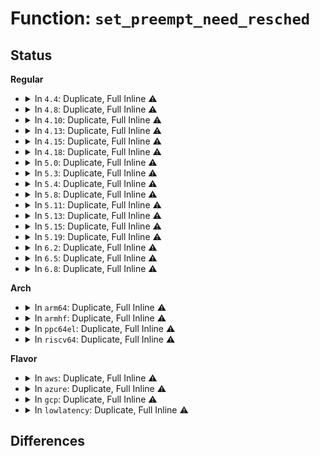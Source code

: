 # Function: <code>set_preempt_need_resched</code>

## Status
<b>Regular</b>
<ul>
<li>
<details>
<summary>In <code>4.4</code>: Duplicate, Full Inline ⚠️</summary>

**Collision:** Static Duplication

**Inline:** Full

**Transformation:** False

**Instances:**

```
In arch/x86/kernel/acpi/cstate.c (ffffffff8105014e)
Location: arch/x86/include/asm/preempt.h:48
Inline: True
Inline callers:
  - arch/x86/kernel/acpi/cstate.c:acpi_processor_ffh_cstate_enter
```
```
In kernel/sched/core.c (ffffffff810aa37e)
Location: arch/x86/include/asm/preempt.h:48
Inline: True
Inline callers:
  - kernel/sched/core.c:resched_curr
  - kernel/sched/core.c:scheduler_ipi
```
```
In kernel/sched/idle.c (ffffffff810c3ee6)
Location: arch/x86/include/asm/preempt.h:48
Inline: True
Inline callers:
  - kernel/sched/idle.c:cpu_startup_entry
```
```
In drivers/idle/intel_idle.c (ffffffff814794ad)
Location: arch/x86/include/asm/preempt.h:48
Inline: True
Inline callers:
  - drivers/idle/intel_idle.c:intel_idle
  - drivers/idle/intel_idle.c:intel_idle_freeze
```
```
In drivers/cpuidle/driver.c (ffffffff816bc0c3)
Location: arch/x86/include/asm/preempt.h:48
Inline: True
Inline callers:
  - drivers/cpuidle/driver.c:poll_idle
```
</details>
</li>
<li>
<details>
<summary>In <code>4.8</code>: Duplicate, Full Inline ⚠️</summary>

**Collision:** Static Duplication

**Inline:** Full

**Transformation:** False

**Instances:**

```
In arch/x86/kernel/acpi/cstate.c (ffffffff810502aa)
Location: arch/x86/include/asm/preempt.h:48
Inline: True
Inline callers:
  - arch/x86/kernel/acpi/cstate.c:acpi_processor_ffh_cstate_enter
```
```
In kernel/sched/core.c (ffffffff810aeeae)
Location: arch/x86/include/asm/preempt.h:48
Inline: True
Inline callers:
  - kernel/sched/core.c:scheduler_ipi
  - kernel/sched/core.c:resched_curr
```
```
In kernel/sched/idle.c (ffffffff810c7bdb)
Location: arch/x86/include/asm/preempt.h:48
Inline: True
Inline callers:
  - kernel/sched/idle.c:cpu_startup_entry
```
```
In drivers/idle/intel_idle.c (ffffffff814c7956)
Location: arch/x86/include/asm/preempt.h:48
Inline: True
Inline callers:
  - drivers/idle/intel_idle.c:intel_idle_freeze
  - drivers/idle/intel_idle.c:intel_idle
```
```
In drivers/cpuidle/driver.c (ffffffff8171d9d3)
Location: arch/x86/include/asm/preempt.h:48
Inline: True
Inline callers:
  - drivers/cpuidle/driver.c:poll_idle
```
</details>
</li>
<li>
<details>
<summary>In <code>4.10</code>: Duplicate, Full Inline ⚠️</summary>

**Collision:** Static Duplication

**Inline:** Full

**Transformation:** False

**Instances:**

```
In arch/x86/kernel/acpi/cstate.c (ffffffff818d3d33)
Location: arch/x86/include/asm/preempt.h:54
Inline: True
Inline callers:
  - arch/x86/kernel/acpi/cstate.c:acpi_processor_ffh_cstate_enter
```
```
In kernel/sched/core.c (ffffffff810b4fda)
Location: arch/x86/include/asm/preempt.h:54
Inline: True
Inline callers:
  - kernel/sched/core.c:scheduler_ipi
  - kernel/sched/core.c:resched_curr
```
```
In kernel/sched/idle.c (ffffffff810cdbf9)
Location: arch/x86/include/asm/preempt.h:54
Inline: True
Inline callers:
  - kernel/sched/idle.c:play_idle
  - kernel/sched/idle.c:do_idle
```
```
In drivers/idle/intel_idle.c (ffffffff814e9870)
Location: arch/x86/include/asm/preempt.h:54
Inline: True
Inline callers:
  - drivers/idle/intel_idle.c:intel_idle_freeze
  - drivers/idle/intel_idle.c:intel_idle
```
```
In drivers/cpuidle/driver.c (ffffffff818d407d)
Location: arch/x86/include/asm/preempt.h:54
Inline: True
Inline callers:
  - drivers/cpuidle/driver.c:poll_idle
```
</details>
</li>
<li>
<details>
<summary>In <code>4.13</code>: Duplicate, Full Inline ⚠️</summary>

**Collision:** Static Duplication

**Inline:** Full

**Transformation:** False

**Instances:**

```
In arch/x86/kernel/acpi/cstate.c (ffffffff8190ae93)
Location: arch/x86/include/asm/preempt.h:54
Inline: True
Inline callers:
  - arch/x86/kernel/acpi/cstate.c:acpi_processor_ffh_cstate_enter
```
```
In kernel/sched/core.c (ffffffff810b125a)
Location: arch/x86/include/asm/preempt.h:54
Inline: True
Inline callers:
  - kernel/sched/core.c:scheduler_ipi
  - kernel/sched/core.c:resched_curr
```
```
In kernel/sched/idle.c (ffffffff810ca609)
Location: arch/x86/include/asm/preempt.h:54
Inline: True
Inline callers:
  - kernel/sched/idle.c:play_idle
  - kernel/sched/idle.c:do_idle
```
```
In drivers/idle/intel_idle.c (ffffffff814f5490)
Location: arch/x86/include/asm/preempt.h:54
Inline: True
Inline callers:
  - drivers/idle/intel_idle.c:intel_idle_freeze
  - drivers/idle/intel_idle.c:intel_idle
```
```
In drivers/cpuidle/driver.c (ffffffff8190b208)
Location: arch/x86/include/asm/preempt.h:54
Inline: True
Inline callers:
  - drivers/cpuidle/driver.c:poll_idle
```
</details>
</li>
<li>
<details>
<summary>In <code>4.15</code>: Duplicate, Full Inline ⚠️</summary>

**Collision:** Static Duplication

**Inline:** Full

**Transformation:** False

**Instances:**

```
In arch/x86/kernel/acpi/cstate.c (ffffffff81995206)
Location: arch/x86/include/asm/preempt.h:55
Inline: True
Inline callers:
  - arch/x86/kernel/acpi/cstate.c:acpi_processor_ffh_cstate_enter
```
```
In kernel/sched/core.c (ffffffff810b869a)
Location: arch/x86/include/asm/preempt.h:55
Inline: True
Inline callers:
  - kernel/sched/core.c:scheduler_ipi
  - kernel/sched/core.c:resched_curr
```
```
In kernel/sched/idle.c (ffffffff810d1e19)
Location: arch/x86/include/asm/preempt.h:55
Inline: True
Inline callers:
  - kernel/sched/idle.c:play_idle
  - kernel/sched/idle.c:do_idle
```
```
In drivers/idle/intel_idle.c (ffffffff81535d13)
Location: arch/x86/include/asm/preempt.h:55
Inline: True
Inline callers:
  - drivers/idle/intel_idle.c:intel_idle_s2idle
  - drivers/idle/intel_idle.c:intel_idle
```
```
In drivers/cpuidle/poll_state.c (ffffffff819955a5)
Location: arch/x86/include/asm/preempt.h:55
Inline: True
Inline callers:
  - drivers/cpuidle/poll_state.c:poll_idle
```
</details>
</li>
<li>
<details>
<summary>In <code>4.18</code>: Duplicate, Full Inline ⚠️</summary>

**Collision:** Static Duplication

**Inline:** Full

**Transformation:** False

**Instances:**

```
In arch/x86/kernel/acpi/cstate.c (ffffffff819f1764)
Location: arch/x86/include/asm/preempt.h:55
Inline: True
Inline callers:
  - arch/x86/kernel/acpi/cstate.c:acpi_processor_ffh_cstate_enter
```
```
In kernel/sched/core.c (ffffffff810c018a)
Location: arch/x86/include/asm/preempt.h:55
Inline: True
Inline callers:
  - kernel/sched/core.c:scheduler_ipi
  - kernel/sched/core.c:resched_curr
```
```
In kernel/sched/idle.c (ffffffff810c45a9)
Location: arch/x86/include/asm/preempt.h:55
Inline: True
Inline callers:
  - kernel/sched/idle.c:play_idle
  - kernel/sched/idle.c:do_idle
```
```
In drivers/idle/intel_idle.c (ffffffff8156b8b4)
Location: arch/x86/include/asm/preempt.h:55
Inline: True
Inline callers:
  - drivers/idle/intel_idle.c:intel_idle_s2idle
  - drivers/idle/intel_idle.c:intel_idle
```
```
In drivers/cpuidle/poll_state.c (ffffffff819f1ae5)
Location: arch/x86/include/asm/preempt.h:55
Inline: True
Inline callers:
  - drivers/cpuidle/poll_state.c:poll_idle
```
</details>
</li>
<li>
<details>
<summary>In <code>5.0</code>: Duplicate, Full Inline ⚠️</summary>

**Collision:** Static Duplication

**Inline:** Full

**Transformation:** False

**Instances:**

```
In arch/x86/kernel/acpi/cstate.c (ffffffff81a2cc04)
Location: arch/x86/include/asm/preempt.h:58
Inline: True
Inline callers:
  - arch/x86/kernel/acpi/cstate.c:acpi_processor_ffh_cstate_enter
```
```
In kernel/sched/core.c (ffffffff810c94fa)
Location: arch/x86/include/asm/preempt.h:58
Inline: True
Inline callers:
  - kernel/sched/core.c:scheduler_ipi
  - kernel/sched/core.c:resched_curr
```
```
In kernel/sched/idle.c (ffffffff810cd869)
Location: arch/x86/include/asm/preempt.h:58
Inline: True
Inline callers:
  - kernel/sched/idle.c:play_idle
  - kernel/sched/idle.c:do_idle
```
```
In kernel/rcu/tree.c (ffffffff81114a69)
Location: arch/x86/include/asm/preempt.h:58
Inline: True
Inline callers:
  - kernel/rcu/tree.c:rcu_check_callbacks
  - kernel/rcu/tree.c:rcu_check_callbacks
```
```
In drivers/idle/intel_idle.c (ffffffff81583434)
Location: arch/x86/include/asm/preempt.h:58
Inline: True
Inline callers:
  - drivers/idle/intel_idle.c:intel_idle_s2idle
  - drivers/idle/intel_idle.c:intel_idle
```
```
In drivers/cpuidle/poll_state.c (ffffffff81a2d07a)
Location: arch/x86/include/asm/preempt.h:58
Inline: True
Inline callers:
  - drivers/cpuidle/poll_state.c:poll_idle
```
</details>
</li>
<li>
<details>
<summary>In <code>5.3</code>: Duplicate, Full Inline ⚠️</summary>

**Collision:** Static Duplication

**Inline:** Full

**Transformation:** False

**Instances:**

```
In arch/x86/kernel/acpi/cstate.c (ffffffff81a9cd72)
Location: arch/x86/include/asm/preempt.h:58
Inline: True
Inline callers:
  - arch/x86/kernel/acpi/cstate.c:acpi_processor_ffh_cstate_enter
```
```
In kernel/sched/core.c (ffffffff810d112a)
Location: arch/x86/include/asm/preempt.h:58
Inline: True
Inline callers:
  - kernel/sched/core.c:scheduler_ipi
  - kernel/sched/core.c:resched_curr
```
```
In kernel/sched/idle.c (ffffffff810d5c59)
Location: arch/x86/include/asm/preempt.h:58
Inline: True
Inline callers:
  - kernel/sched/idle.c:play_idle
  - kernel/sched/idle.c:do_idle
```
```
In kernel/rcu/tree.c (ffffffff8111a540)
Location: arch/x86/include/asm/preempt.h:58
Inline: True
Inline callers:
  - kernel/rcu/tree.c:rcu_exp_need_qs
  - kernel/rcu/tree.c:rcu_sched_clock_irq
  - kernel/rcu/tree.c:rcu_sched_clock_irq
```
```
In drivers/idle/intel_idle.c (ffffffff815b3b7f)
Location: arch/x86/include/asm/preempt.h:58
Inline: True
Inline callers:
  - drivers/idle/intel_idle.c:intel_idle_s2idle
  - drivers/idle/intel_idle.c:intel_idle
```
```
In drivers/cpuidle/poll_state.c (ffffffff81a9d1fa)
Location: arch/x86/include/asm/preempt.h:58
Inline: True
Inline callers:
  - drivers/cpuidle/poll_state.c:poll_idle
```
</details>
</li>
<li>
<details>
<summary>In <code>5.4</code>: Duplicate, Full Inline ⚠️</summary>

**Collision:** Static Duplication

**Inline:** Full

**Transformation:** False

**Instances:**

```
In arch/x86/kernel/acpi/cstate.c (ffffffff81ad45c2)
Location: arch/x86/include/asm/preempt.h:58
Inline: True
Inline callers:
  - arch/x86/kernel/acpi/cstate.c:acpi_processor_ffh_cstate_enter
```
```
In kernel/sched/core.c (ffffffff810db0da)
Location: arch/x86/include/asm/preempt.h:58
Inline: True
Inline callers:
  - kernel/sched/core.c:scheduler_ipi
  - kernel/sched/core.c:resched_curr
```
```
In kernel/sched/idle.c (ffffffff810e0259)
Location: arch/x86/include/asm/preempt.h:58
Inline: True
Inline callers:
  - kernel/sched/idle.c:play_idle
  - kernel/sched/idle.c:do_idle
```
```
In kernel/rcu/tree.c (ffffffff81126940)
Location: arch/x86/include/asm/preempt.h:58
Inline: True
Inline callers:
  - kernel/rcu/tree.c:rcu_exp_need_qs
  - kernel/rcu/tree.c:rcu_sched_clock_irq
  - kernel/rcu/tree.c:rcu_sched_clock_irq
```
```
In drivers/idle/intel_idle.c (ffffffff815d4dbf)
Location: arch/x86/include/asm/preempt.h:58
Inline: True
Inline callers:
  - drivers/idle/intel_idle.c:intel_idle_s2idle
  - drivers/idle/intel_idle.c:intel_idle
```
```
In drivers/cpuidle/poll_state.c (ffffffff81ad4a02)
Location: arch/x86/include/asm/preempt.h:58
Inline: True
Inline callers:
  - drivers/cpuidle/poll_state.c:poll_idle
```
</details>
</li>
<li>
<details>
<summary>In <code>5.8</code>: Duplicate, Full Inline ⚠️</summary>

**Collision:** Static Duplication

**Inline:** Full

**Transformation:** False

**Instances:**

```
In arch/x86/xen/smp.c (ffffffff8102e360)
Location: arch/x86/include/asm/preempt.h:58
Inline: True
Inline callers:
  - arch/x86/xen/smp.c:xen_reschedule_interrupt
```
```
In arch/x86/kernel/acpi/cstate.c (ffffffff81068ae4)
Location: arch/x86/include/asm/preempt.h:58
Inline: True
Inline callers:
  - arch/x86/kernel/acpi/cstate.c:mwait_idle_with_hints
```
```
In arch/x86/kernel/smp.c (ffffffff81bbefd9)
Location: arch/x86/include/asm/preempt.h:58
Inline: True
Inline callers:
  - arch/x86/kernel/smp.c:sysvec_reschedule_ipi
```
```
In kernel/sched/core.c (ffffffff810e1ded)
Location: arch/x86/include/asm/preempt.h:58
Inline: True
Inline callers:
  - kernel/sched/core.c:resched_curr
```
```
In kernel/sched/idle.c (ffffffff810e85c4)
Location: arch/x86/include/asm/preempt.h:58
Inline: True
Inline callers:
  - kernel/sched/idle.c:play_idle_precise
  - kernel/sched/idle.c:do_idle
```
```
In kernel/rcu/tree.c (ffffffff81136cbe)
Location: arch/x86/include/asm/preempt.h:58
Inline: True
Inline callers:
  - kernel/rcu/tree.c:sync_sched_exp_online_cleanup
  - kernel/rcu/tree.c:print_cpu_stall
  - kernel/rcu/tree.c:rcu_sched_clock_irq
```
```
In drivers/idle/intel_idle.c (ffffffff8167e906)
Location: arch/x86/include/asm/preempt.h:58
Inline: True
```
```
In drivers/cpuidle/poll_state.c (ffffffff81bcc985)
Location: arch/x86/include/asm/preempt.h:58
Inline: True
Inline callers:
  - drivers/cpuidle/poll_state.c:poll_idle
```
</details>
</li>
<li>
<details>
<summary>In <code>5.11</code>: Duplicate, Full Inline ⚠️</summary>

**Collision:** Static Duplication

**Inline:** Full

**Transformation:** False

**Instances:**

```
In arch/x86/xen/smp.c (ffffffff8102f1c0)
Location: arch/x86/include/asm/preempt.h:58
Inline: True
Inline callers:
  - arch/x86/xen/smp.c:xen_reschedule_interrupt
```
```
In arch/x86/kernel/acpi/cstate.c (ffffffff8106a784)
Location: arch/x86/include/asm/preempt.h:58
Inline: True
Inline callers:
  - arch/x86/kernel/acpi/cstate.c:mwait_idle_with_hints
```
```
In arch/x86/kernel/smp.c (ffffffff81c377d8)
Location: arch/x86/include/asm/preempt.h:58
Inline: True
Inline callers:
  - arch/x86/kernel/smp.c:sysvec_reschedule_ipi
```
```
In kernel/sched/core.c (ffffffff810df1af)
Location: arch/x86/include/asm/preempt.h:58
Inline: True
Inline callers:
  - kernel/sched/core.c:resched_curr
```
```
In kernel/sched/idle.c (ffffffff810e61cb)
Location: arch/x86/include/asm/preempt.h:58
Inline: True
Inline callers:
  - kernel/sched/idle.c:play_idle_precise
  - kernel/sched/idle.c:do_idle
```
```
In kernel/rcu/tree.c (ffffffff8113231e)
Location: arch/x86/include/asm/preempt.h:58
Inline: True
Inline callers:
  - kernel/rcu/tree.c:sync_sched_exp_online_cleanup
  - kernel/rcu/tree.c:print_cpu_stall
  - kernel/rcu/tree.c:rcu_sched_clock_irq
```
```
In drivers/idle/intel_idle.c (ffffffff8169d606)
Location: arch/x86/include/asm/preempt.h:58
Inline: True
```
```
In drivers/cpuidle/poll_state.c (ffffffff81c454e5)
Location: arch/x86/include/asm/preempt.h:58
Inline: True
Inline callers:
  - drivers/cpuidle/poll_state.c:poll_idle
```
</details>
</li>
<li>
<details>
<summary>In <code>5.13</code>: Duplicate, Full Inline ⚠️</summary>

**Collision:** Static Duplication

**Inline:** Full

**Transformation:** False

**Instances:**

```
In arch/x86/xen/smp.c (ffffffff8102fcd0)
Location: arch/x86/include/asm/preempt.h:59
Inline: True
Inline callers:
  - arch/x86/xen/smp.c:xen_reschedule_interrupt
```
```
In arch/x86/kernel/acpi/cstate.c (ffffffff8106b24b)
Location: arch/x86/include/asm/preempt.h:59
Inline: True
Inline callers:
  - arch/x86/kernel/acpi/cstate.c:mwait_idle_with_hints
```
```
In arch/x86/kernel/smp.c (ffffffff81c29ea8)
Location: arch/x86/include/asm/preempt.h:59
Inline: True
Inline callers:
  - arch/x86/kernel/smp.c:sysvec_reschedule_ipi
```
```
In kernel/sched/core.c (ffffffff810e0e3f)
Location: arch/x86/include/asm/preempt.h:59
Inline: True
Inline callers:
  - kernel/sched/core.c:resched_curr
```
```
In kernel/sched/idle.c (ffffffff810e819b)
Location: arch/x86/include/asm/preempt.h:59
Inline: True
Inline callers:
  - kernel/sched/idle.c:play_idle_precise
  - kernel/sched/idle.c:do_idle
```
```
In kernel/rcu/tree.c (ffffffff81bd48d9)
Location: arch/x86/include/asm/preempt.h:59
Inline: True
Inline callers:
  - kernel/rcu/tree.c:print_cpu_stall
  - kernel/rcu/tree.c:rcutree_online_cpu
  - kernel/rcu/tree.c:rcu_sched_clock_irq
```
```
In drivers/idle/intel_idle.c (ffffffff8168038d)
Location: arch/x86/include/asm/preempt.h:59
Inline: True
```
```
In drivers/cpuidle/poll_state.c (ffffffff81c38765)
Location: arch/x86/include/asm/preempt.h:59
Inline: True
Inline callers:
  - drivers/cpuidle/poll_state.c:poll_idle
```
</details>
</li>
<li>
<details>
<summary>In <code>5.15</code>: Duplicate, Full Inline ⚠️</summary>

**Collision:** Static Duplication

**Inline:** Full

**Transformation:** False

**Instances:**

```
In arch/x86/xen/smp.c (ffffffff810346c0)
Location: arch/x86/include/asm/preempt.h:59
Inline: True
Inline callers:
  - arch/x86/xen/smp.c:xen_reschedule_interrupt
```
```
In arch/x86/kernel/acpi/cstate.c (ffffffff81075d68)
Location: arch/x86/include/asm/preempt.h:59
Inline: True
Inline callers:
  - arch/x86/kernel/acpi/cstate.c:mwait_idle_with_hints
```
```
In arch/x86/kernel/smp.c (ffffffff81d48415)
Location: arch/x86/include/asm/preempt.h:59
Inline: True
Inline callers:
  - arch/x86/kernel/smp.c:sysvec_reschedule_ipi
```
```
In kernel/sched/core.c (ffffffff810f5d7c)
Location: arch/x86/include/asm/preempt.h:59
Inline: True
Inline callers:
  - kernel/sched/core.c:resched_curr
```
```
In kernel/sched/idle.c (ffffffff810ff85b)
Location: arch/x86/include/asm/preempt.h:59
Inline: True
Inline callers:
  - kernel/sched/idle.c:play_idle_precise
  - kernel/sched/idle.c:do_idle
```
```
In kernel/rcu/tree.c (ffffffff81caed51)
Location: arch/x86/include/asm/preempt.h:59
Inline: True
Inline callers:
  - kernel/rcu/tree.c:print_cpu_stall
  - kernel/rcu/tree.c:rcutree_online_cpu
  - kernel/rcu/tree.c:rcu_sched_clock_irq
```
```
In drivers/idle/intel_idle.c (ffffffff816f50fa)
Location: arch/x86/include/asm/preempt.h:59
Inline: True
```
```
In drivers/cpuidle/poll_state.c (ffffffff81d57045)
Location: arch/x86/include/asm/preempt.h:59
Inline: True
Inline callers:
  - drivers/cpuidle/poll_state.c:poll_idle
```
</details>
</li>
<li>
<details>
<summary>In <code>5.19</code>: Duplicate, Full Inline ⚠️</summary>

**Collision:** Static Duplication

**Inline:** Full

**Transformation:** False

**Instances:**

```
In arch/x86/xen/smp.c (ffffffff8103a3c0)
Location: arch/x86/include/asm/preempt.h:59
Inline: True
Inline callers:
  - arch/x86/xen/smp.c:xen_reschedule_interrupt
```
```
In arch/x86/kernel/acpi/cstate.c (ffffffff810847b1)
Location: arch/x86/include/asm/preempt.h:59
Inline: True
Inline callers:
  - arch/x86/kernel/acpi/cstate.c:mwait_idle_with_hints
```
```
In arch/x86/kernel/smp.c (ffffffff81f17367)
Location: arch/x86/include/asm/preempt.h:59
Inline: True
Inline callers:
  - arch/x86/kernel/smp.c:sysvec_reschedule_ipi
```
```
In kernel/sched/core.c (ffffffff81110f2d)
Location: arch/x86/include/asm/preempt.h:59
Inline: True
Inline callers:
  - kernel/sched/core.c:resched_curr
```
```
In kernel/sched/build_policy.c (ffffffff81133890)
Location: arch/x86/include/asm/preempt.h:59
Inline: True
Inline callers:
  - kernel/sched/build_policy.c:play_idle_precise
  - kernel/sched/build_policy.c:do_idle
```
```
In kernel/rcu/tree.c (ffffffff8117dbe6)
Location: arch/x86/include/asm/preempt.h:59
Inline: True
Inline callers:
  - kernel/rcu/tree.c:rcu_flavor_sched_clock_irq
  - kernel/rcu/tree.c:rcu_read_unlock_special
  - kernel/rcu/tree.c:rcu_exp_handler
  - kernel/rcu/tree.c:print_cpu_stall
  - kernel/rcu/tree.c:rcu_core
  - kernel/rcu/tree.c:rcu_sched_clock_irq
```
```
In drivers/idle/intel_idle.c (ffffffff81821a23)
Location: arch/x86/include/asm/preempt.h:59
Inline: True
```
```
In drivers/cpuidle/poll_state.c (ffffffff81f29a14)
Location: arch/x86/include/asm/preempt.h:59
Inline: True
Inline callers:
  - drivers/cpuidle/poll_state.c:poll_idle
```
</details>
</li>
<li>
<details>
<summary>In <code>6.2</code>: Duplicate, Full Inline ⚠️</summary>

**Collision:** Static Duplication

**Inline:** Full

**Transformation:** False

**Instances:**

```
In arch/x86/xen/smp.c (ffffffff81042a10)
Location: arch/x86/include/asm/preempt.h:59
Inline: True
Inline callers:
  - arch/x86/xen/smp.c:xen_reschedule_interrupt
```
```
In arch/x86/kernel/acpi/cstate.c (ffffffff81097a41)
Location: arch/x86/include/asm/preempt.h:59
Inline: True
Inline callers:
  - arch/x86/kernel/acpi/cstate.c:mwait_idle_with_hints
```
```
In arch/x86/kernel/smp.c (ffffffff820be9e7)
Location: arch/x86/include/asm/preempt.h:59
Inline: True
Inline callers:
  - arch/x86/kernel/smp.c:sysvec_reschedule_ipi
```
```
In kernel/sched/core.c (ffffffff81137edb)
Location: arch/x86/include/asm/preempt.h:59
Inline: True
Inline callers:
  - kernel/sched/core.c:resched_curr
```
```
In kernel/sched/build_policy.c (ffffffff8115dcc0)
Location: arch/x86/include/asm/preempt.h:59
Inline: True
Inline callers:
  - kernel/sched/build_policy.c:play_idle_precise
  - kernel/sched/build_policy.c:do_idle
```
```
In kernel/rcu/tree.c (ffffffff811b6a88)
Location: arch/x86/include/asm/preempt.h:59
Inline: True
Inline callers:
  - kernel/rcu/tree.c:rcu_read_unlock_special
  - kernel/rcu/tree.c:rcu_exp_handler
  - kernel/rcu/tree.c:print_cpu_stall
  - kernel/rcu/tree.c:rcu_core
  - kernel/rcu/tree.c:rcu_sched_clock_irq
  - kernel/rcu/tree.c:rcu_sched_clock_irq
```
```
In drivers/idle/intel_idle.c (ffffffff81952713)
Location: arch/x86/include/asm/preempt.h:59
Inline: True
```
```
In drivers/cpuidle/poll_state.c (ffffffff820d5874)
Location: arch/x86/include/asm/preempt.h:59
Inline: True
Inline callers:
  - drivers/cpuidle/poll_state.c:poll_idle
```
</details>
</li>
<li>
<details>
<summary>In <code>6.5</code>: Duplicate, Full Inline ⚠️</summary>

**Collision:** Static Duplication

**Inline:** Full

**Transformation:** False

**Instances:**

```
In arch/x86/xen/smp.c (ffffffff81042be0)
Location: arch/x86/include/asm/preempt.h:59
Inline: True
Inline callers:
  - arch/x86/xen/smp.c:xen_reschedule_interrupt
```
```
In arch/x86/kernel/acpi/cstate.c (ffffffff82143124)
Location: arch/x86/include/asm/preempt.h:59
Inline: True
Inline callers:
  - arch/x86/kernel/acpi/cstate.c:acpi_processor_ffh_cstate_enter
```
```
In arch/x86/kernel/smp.c (ffffffff82140547)
Location: arch/x86/include/asm/preempt.h:59
Inline: True
Inline callers:
  - arch/x86/kernel/smp.c:sysvec_reschedule_ipi
```
```
In kernel/sched/core.c (ffffffff8114703a)
Location: arch/x86/include/asm/preempt.h:59
Inline: True
Inline callers:
  - kernel/sched/core.c:resched_curr
```
```
In kernel/sched/build_policy.c (ffffffff8116e3a0)
Location: arch/x86/include/asm/preempt.h:59
Inline: True
Inline callers:
  - kernel/sched/build_policy.c:play_idle_precise
  - kernel/sched/build_policy.c:do_idle
```
```
In kernel/rcu/tree.c (ffffffff811c74b8)
Location: arch/x86/include/asm/preempt.h:59
Inline: True
Inline callers:
  - kernel/rcu/tree.c:rcu_read_unlock_special
  - kernel/rcu/tree.c:rcu_exp_handler
  - kernel/rcu/tree.c:print_cpu_stall
  - kernel/rcu/tree.c:rcu_core
  - kernel/rcu/tree.c:rcu_sched_clock_irq
  - kernel/rcu/tree.c:rcu_sched_clock_irq
```
```
In drivers/idle/intel_idle.c (ffffffff8214365b)
Location: arch/x86/include/asm/preempt.h:59
Inline: True
Inline callers:
  - drivers/idle/intel_idle.c:intel_idle_s2idle
  - drivers/idle/intel_idle.c:intel_idle_xstate
  - drivers/idle/intel_idle.c:intel_idle_ibrs
  - drivers/idle/intel_idle.c:intel_idle_irq
  - drivers/idle/intel_idle.c:intel_idle
```
```
In drivers/cpuidle/poll_state.c (ffffffff82144080)
Location: arch/x86/include/asm/preempt.h:59
Inline: True
Inline callers:
  - drivers/cpuidle/poll_state.c:poll_idle
```
</details>
</li>
<li>
<details>
<summary>In <code>6.8</code>: Duplicate, Full Inline ⚠️</summary>

**Collision:** Static Duplication

**Inline:** Full

**Transformation:** False

**Instances:**

```
In arch/x86/xen/smp.c (ffffffff810490b0)
Location: arch/x86/include/asm/preempt.h:58
Inline: True
Inline callers:
  - arch/x86/xen/smp.c:xen_reschedule_interrupt
```
```
In arch/x86/kernel/acpi/cstate.c (ffffffff8222580f)
Location: arch/x86/include/asm/preempt.h:58
Inline: True
Inline callers:
  - arch/x86/kernel/acpi/cstate.c:acpi_processor_ffh_cstate_enter
```
```
In arch/x86/kernel/smp.c (ffffffff82222556)
Location: arch/x86/include/asm/preempt.h:58
Inline: True
Inline callers:
  - arch/x86/kernel/smp.c:sysvec_reschedule_ipi
```
```
In kernel/sched/core.c (ffffffff8115286a)
Location: arch/x86/include/asm/preempt.h:58
Inline: True
Inline callers:
  - kernel/sched/core.c:resched_curr
```
```
In kernel/sched/build_policy.c (ffffffff8117b960)
Location: arch/x86/include/asm/preempt.h:58
Inline: True
Inline callers:
  - kernel/sched/build_policy.c:play_idle_precise
  - kernel/sched/build_policy.c:do_idle
```
```
In kernel/rcu/tree.c (ffffffff811d79d8)
Location: arch/x86/include/asm/preempt.h:58
Inline: True
Inline callers:
  - kernel/rcu/tree.c:rcu_read_unlock_special
  - kernel/rcu/tree.c:rcu_exp_handler
  - kernel/rcu/tree.c:print_cpu_stall
  - kernel/rcu/tree.c:rcu_core
  - kernel/rcu/tree.c:rcu_sched_clock_irq
  - kernel/rcu/tree.c:rcu_sched_clock_irq
```
```
In drivers/idle/intel_idle.c (ffffffff82225d6b)
Location: arch/x86/include/asm/preempt.h:58
Inline: True
Inline callers:
  - drivers/idle/intel_idle.c:intel_idle_s2idle
  - drivers/idle/intel_idle.c:intel_idle_xstate
  - drivers/idle/intel_idle.c:intel_idle_ibrs
  - drivers/idle/intel_idle.c:intel_idle_irq
  - drivers/idle/intel_idle.c:intel_idle
```
```
In drivers/cpuidle/poll_state.c (ffffffff822267a0)
Location: arch/x86/include/asm/preempt.h:58
Inline: True
Inline callers:
  - drivers/cpuidle/poll_state.c:poll_idle
```
</details>
</li>
</ul>
<b>Arch</b>
<ul>
<li>
<details>
<summary>In <code>arm64</code>: Duplicate, Full Inline ⚠️</summary>

**Collision:** Static Duplication

**Inline:** Full

**Transformation:** False

**Instances:**

```
In kernel/sched/core.c (ffff80001013ad58)
Location: arch/arm64/include/asm/preempt.h:29
Inline: True
Inline callers:
  - kernel/sched/core.c:scheduler_ipi
  - kernel/sched/core.c:resched_curr
```
```
In kernel/sched/idle.c (ffff80001013ff78)
Location: arch/arm64/include/asm/preempt.h:29
Inline: True
Inline callers:
  - kernel/sched/idle.c:play_idle
  - kernel/sched/idle.c:do_idle
```
```
In kernel/rcu/tree.c (ffff80001018c830)
Location: arch/arm64/include/asm/preempt.h:29
Inline: True
Inline callers:
  - kernel/rcu/tree.c:rcu_exp_need_qs
  - kernel/rcu/tree.c:rcu_sched_clock_irq
  - kernel/rcu/tree.c:rcu_sched_clock_irq
```
</details>
</li>
<li>
<details>
<summary>In <code>armhf</code>: Duplicate, Full Inline ⚠️</summary>

**Collision:** Static Duplication

**Inline:** Full

**Transformation:** False

**Instances:**

```
In kernel/sched/core.c (0)
Location: include/asm-generic/preempt.h:35
Inline: True
```
```
In kernel/sched/idle.c (0)
Location: include/asm-generic/preempt.h:35
Inline: True
```
```
In kernel/rcu/tree.c (0)
Location: include/asm-generic/preempt.h:35
Inline: True
```
</details>
</li>
<li>
<details>
<summary>In <code>ppc64el</code>: Duplicate, Full Inline ⚠️</summary>

**Collision:** Static Duplication

**Inline:** Full

**Transformation:** False

**Instances:**

```
In kernel/sched/core.c (0)
Location: include/asm-generic/preempt.h:35
Inline: True
```
```
In kernel/sched/idle.c (0)
Location: include/asm-generic/preempt.h:35
Inline: True
```
```
In kernel/rcu/tree.c (0)
Location: include/asm-generic/preempt.h:35
Inline: True
```
</details>
</li>
<li>
<details>
<summary>In <code>riscv64</code>: Duplicate, Full Inline ⚠️</summary>

**Collision:** Static Duplication

**Inline:** Full

**Transformation:** False

**Instances:**

```
In kernel/sched/core.c (0)
Location: include/asm-generic/preempt.h:35
Inline: True
```
```
In kernel/sched/idle.c (0)
Location: include/asm-generic/preempt.h:35
Inline: True
```
```
In kernel/rcu/tree.c (0)
Location: include/asm-generic/preempt.h:35
Inline: True
```
</details>
</li>
</ul>
<b>Flavor</b>
<ul>
<li>
<details>
<summary>In <code>aws</code>: Duplicate, Full Inline ⚠️</summary>

**Collision:** Static Duplication

**Inline:** Full

**Transformation:** False

**Instances:**

```
In arch/x86/kernel/acpi/cstate.c (ffffffff81a73432)
Location: arch/x86/include/asm/preempt.h:58
Inline: True
Inline callers:
  - arch/x86/kernel/acpi/cstate.c:acpi_processor_ffh_cstate_enter
```
```
In kernel/sched/core.c (ffffffff810d558a)
Location: arch/x86/include/asm/preempt.h:58
Inline: True
Inline callers:
  - kernel/sched/core.c:scheduler_ipi
  - kernel/sched/core.c:resched_curr
```
```
In kernel/sched/idle.c (ffffffff810da409)
Location: arch/x86/include/asm/preempt.h:58
Inline: True
Inline callers:
  - kernel/sched/idle.c:play_idle
  - kernel/sched/idle.c:do_idle
```
```
In kernel/rcu/tree.c (ffffffff8111ef20)
Location: arch/x86/include/asm/preempt.h:58
Inline: True
Inline callers:
  - kernel/rcu/tree.c:rcu_exp_need_qs
  - kernel/rcu/tree.c:rcu_sched_clock_irq
  - kernel/rcu/tree.c:rcu_sched_clock_irq
```
```
In drivers/idle/intel_idle.c (ffffffff815c8b0f)
Location: arch/x86/include/asm/preempt.h:58
Inline: True
Inline callers:
  - drivers/idle/intel_idle.c:intel_idle_s2idle
  - drivers/idle/intel_idle.c:intel_idle
```
```
In drivers/cpuidle/poll_state.c (ffffffff81a73872)
Location: arch/x86/include/asm/preempt.h:58
Inline: True
Inline callers:
  - drivers/cpuidle/poll_state.c:poll_idle
```
</details>
</li>
<li>
<details>
<summary>In <code>azure</code>: Duplicate, Full Inline ⚠️</summary>

**Collision:** Static Duplication

**Inline:** Full

**Transformation:** False

**Instances:**

```
In arch/x86/kernel/acpi/cstate.c (ffffffff81a2f7e2)
Location: arch/x86/include/asm/preempt.h:58
Inline: True
Inline callers:
  - arch/x86/kernel/acpi/cstate.c:acpi_processor_ffh_cstate_enter
```
```
In kernel/sched/core.c (ffffffff810c3bda)
Location: arch/x86/include/asm/preempt.h:58
Inline: True
Inline callers:
  - kernel/sched/core.c:scheduler_ipi
  - kernel/sched/core.c:resched_curr
```
```
In kernel/sched/idle.c (ffffffff810c9419)
Location: arch/x86/include/asm/preempt.h:58
Inline: True
Inline callers:
  - kernel/sched/idle.c:play_idle
  - kernel/sched/idle.c:do_idle
```
```
In kernel/rcu/tree.c (ffffffff81110930)
Location: arch/x86/include/asm/preempt.h:58
Inline: True
Inline callers:
  - kernel/rcu/tree.c:rcu_exp_need_qs
  - kernel/rcu/tree.c:rcu_sched_clock_irq
  - kernel/rcu/tree.c:rcu_sched_clock_irq
```
```
In drivers/idle/intel_idle.c (ffffffff815b1b7f)
Location: arch/x86/include/asm/preempt.h:58
Inline: True
Inline callers:
  - drivers/idle/intel_idle.c:intel_idle_s2idle
  - drivers/idle/intel_idle.c:intel_idle
```
```
In drivers/cpuidle/poll_state.c (ffffffff81a2fbec)
Location: arch/x86/include/asm/preempt.h:58
Inline: True
Inline callers:
  - drivers/cpuidle/poll_state.c:poll_idle
```
</details>
</li>
<li>
<details>
<summary>In <code>gcp</code>: Duplicate, Full Inline ⚠️</summary>

**Collision:** Static Duplication

**Inline:** Full

**Transformation:** False

**Instances:**

```
In arch/x86/kernel/acpi/cstate.c (ffffffff81adf842)
Location: arch/x86/include/asm/preempt.h:58
Inline: True
Inline callers:
  - arch/x86/kernel/acpi/cstate.c:acpi_processor_ffh_cstate_enter
```
```
In kernel/sched/core.c (ffffffff810d23ca)
Location: arch/x86/include/asm/preempt.h:58
Inline: True
Inline callers:
  - kernel/sched/core.c:scheduler_ipi
  - kernel/sched/core.c:resched_curr
```
```
In kernel/sched/idle.c (ffffffff810d6789)
Location: arch/x86/include/asm/preempt.h:58
Inline: True
Inline callers:
  - kernel/sched/idle.c:play_idle
  - kernel/sched/idle.c:do_idle
```
```
In kernel/rcu/tree.c (ffffffff8111ce10)
Location: arch/x86/include/asm/preempt.h:58
Inline: True
Inline callers:
  - kernel/rcu/tree.c:rcu_exp_need_qs
  - kernel/rcu/tree.c:rcu_sched_clock_irq
  - kernel/rcu/tree.c:rcu_sched_clock_irq
```
```
In drivers/idle/intel_idle.c (ffffffff815c909f)
Location: arch/x86/include/asm/preempt.h:58
Inline: True
Inline callers:
  - drivers/idle/intel_idle.c:intel_idle_s2idle
  - drivers/idle/intel_idle.c:intel_idle
```
```
In drivers/cpuidle/poll_state.c (ffffffff81adfc82)
Location: arch/x86/include/asm/preempt.h:58
Inline: True
Inline callers:
  - drivers/cpuidle/poll_state.c:poll_idle
```
</details>
</li>
<li>
<details>
<summary>In <code>lowlatency</code>: Duplicate, Full Inline ⚠️</summary>

**Collision:** Static Duplication

**Inline:** Full

**Transformation:** False

**Instances:**

```
In arch/x86/kernel/acpi/cstate.c (ffffffff81aec012)
Location: arch/x86/include/asm/preempt.h:58
Inline: True
Inline callers:
  - arch/x86/kernel/acpi/cstate.c:acpi_processor_ffh_cstate_enter
```
```
In kernel/sched/core.c (ffffffff810dce5a)
Location: arch/x86/include/asm/preempt.h:58
Inline: True
Inline callers:
  - kernel/sched/core.c:scheduler_ipi
  - kernel/sched/core.c:resched_curr
```
```
In kernel/sched/idle.c (ffffffff810e2090)
Location: arch/x86/include/asm/preempt.h:58
Inline: True
Inline callers:
  - kernel/sched/idle.c:play_idle
  - kernel/sched/idle.c:do_idle
```
```
In kernel/rcu/tree.c (ffffffff8112a697)
Location: arch/x86/include/asm/preempt.h:58
Inline: True
Inline callers:
  - kernel/rcu/tree.c:__rcu_read_unlock
  - kernel/rcu/tree.c:rcu_exp_handler
  - kernel/rcu/tree.c:rcu_exp_handler
  - kernel/rcu/tree.c:rcu_core
  - kernel/rcu/tree.c:rcu_sched_clock_irq
  - kernel/rcu/tree.c:rcu_sched_clock_irq
  - kernel/rcu/tree.c:rcu_sched_clock_irq
```
```
In drivers/idle/intel_idle.c (ffffffff815e2eff)
Location: arch/x86/include/asm/preempt.h:58
Inline: True
Inline callers:
  - drivers/idle/intel_idle.c:intel_idle_s2idle
  - drivers/idle/intel_idle.c:intel_idle
```
```
In drivers/cpuidle/poll_state.c (ffffffff81aec482)
Location: arch/x86/include/asm/preempt.h:58
Inline: True
Inline callers:
  - drivers/cpuidle/poll_state.c:poll_idle
```
</details>
</li>
</ul>

## Differences

